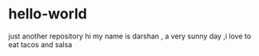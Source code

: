# hello-world
just another repository
hi my name is darshan , a very sunny day ,i love to eat tacos and salsa 
